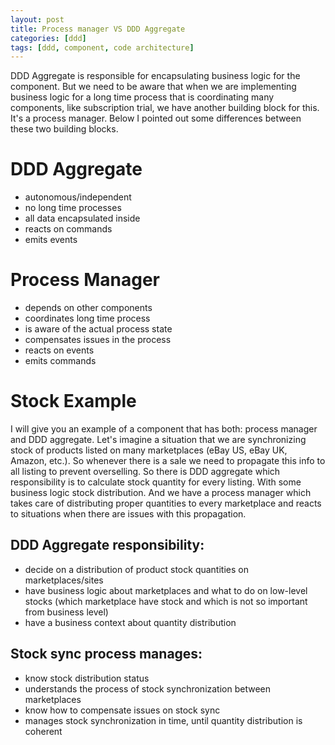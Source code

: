 ```yaml
---
layout: post
title: Process manager VS DDD Aggregate
categories: [ddd]
tags: [ddd, component, code architecture]
---
```

DDD Aggregate is responsible for encapsulating business logic for the component. But we need to be aware that when we are implementing business logic for a long time process that is coordinating many components, like subscription trial, we have another building block for this. It's a process manager. Below I pointed out some differences between these two building blocks.

# DDD Aggregate
 - autonomous/independent
 - no long time processes
 - all data encapsulated inside
 - reacts on commands
 - emits events

# Process Manager
 - depends on other components
 - coordinates long time process
 - is aware of the actual process state
 - compensates issues in the process
 - reacts on events
 - emits commands

# Stock Example
I will give you an example of a component that has both: process manager and DDD aggregate.
Let's imagine a situation that we are synchronizing stock of products listed on many marketplaces (eBay US, eBay UK, Amazon, etc.). So whenever there is a sale we need to propagate this info to all listing to prevent overselling. So there is DDD aggregate which responsibility is to calculate stock quantity for every listing. With some business logic stock distribution. And we have a process manager which takes care of distributing proper quantities to every marketplace and reacts to situations when there are issues with this propagation.

## DDD Aggregate responsibility:
 - decide on a distribution of product stock quantities on marketplaces/sites
 - have business logic about marketplaces and what to do on low-level stocks (which marketplace have stock and which is not so important from business level)
 - have a business context about quantity distribution
 
## Stock sync process manages:
 - know stock distribution status
 - understands the process of stock synchronization between marketplaces
 - know how to compensate issues on stock sync
 - manages stock synchronization in time, until quantity distribution is coherent
 